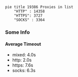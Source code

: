 
```mermaid
pie title 19386 Proxies in list
    "HTTP" : 14358
    "HTTPS": 3727
    "SOCKS" : 3364
```

### Some Info
#### Average Timeout

- mixed: 4.0s
- http: 2.0s
- https: 7.6s
- socks: 6.3s